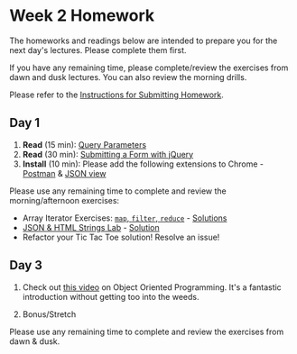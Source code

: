 # Week 2 Homework

The homeworks and readings below are intended to prepare you for the next day's lectures. Please complete them first.

If you have any remaining time, please complete/review the exercises from dawn and dusk lectures. You can also review the morning drills.

Please refer to the [Instructions for Submitting Homework](https://github.com/SF-WDI-LABS/shared_modules/blob/master/how-to/submit-homework.md).

## Day 1

1. **Read** (15 min): [Query Parameters](https://en.wikipedia.org/wiki/Query_string)
2. **Read** (30 min): [Submitting a Form with jQuery](http://code.tutsplus.com/tutorials/submit-a-form-without-page-refresh-using-jquery--net-59)
3. **Install** (10 min): Please add the following extensions to Chrome - [Postman](https://chrome.google.com/webstore/detail/postman/fhbjgbiflinjbdggehcddcbncdddomop) & [JSON view](https://chrome.google.com/webstore/detail/jsonview/chklaanhfefbnpoihckbnefhakgolnmc)

Please use any remaining time to complete and review the morning/afternoon exercises:


* Array Iterator Exercises: [`map`, `filter`, `reduce`](https://github.com/SF-WDI-LABS/shared_modules/blob/master/01-front-end-basics/js-array-iterators/28/exercises.md) - [Solutions](https://github.com/SF-WDI-LABS/shared_modules/blob/master/01-front-end-basics/js-array-iterators/28/solutions.js)
* [JSON & HTML Strings Lab](https://github.com/sf-wdi-27-28/html_strings) - [Solution](https://github.com/sf-wdi-27-28/html_strings/tree/solutions)
* Refactor your Tic Tac Toe solution! Resolve an issue!

<!-- 
## Day 2

1. Reading
2. Bonus/Stretch

Please use any remaining time to complete and review the exercises from dawn & dusk. 
-->

 
## Day 3

1. Check out <a href="https://youtu.be/SS-9y0H3Si8" target="new">this video</a> on Object Oriented Programming.  It's a fantastic introduction without getting too into the weeds. 
  
2. Bonus/Stretch

Please use any remaining time to complete and review the exercises from dawn & dusk. 

<!-- 
## Day 4

1. Reading
2. Friday Review Prep
    - Complete the [Week 2 Self-Assessment](#PENDING) and identify 2 topics you want to review tomorrow
    - Ask and/or upvote 3 questions on QuestionCookie: http://www.questioncookie.com/wdi-27-28-w2-review

Please use any remaining time to complete and review the exercises from dawn & dusk. 
-->

<!-- 
## Day 5 - Weekend Homework

1. Reading
2. Weekend Lab

Please use any remaining time to review exercises/drills from the week! And don't forget to sleep!
-->

